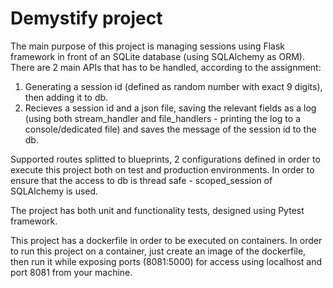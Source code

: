 # Demystify project

The main purpose of this project is managing sessions using Flask framework in front of an SQLite database (using SQLAlchemy as ORM).
There are 2 main APIs that has to be handled, according to the assignment:

1. Generating a  session id (defined as random number with exact 9 digits), then adding it to db.
2. Recieves a session id and a json file, saving the relevant fields as a log (using both stream_handler and file_handlers - printing the log to a console/dedicated file) and saves the message of the session id to the db.

Supported routes splitted to blueprints, 2 configurations defined in order to execute this project both on test and production environments.
In order to ensure that the access to db is thread safe - scoped_session of SQLAlchemy is used.

The project has both unit and functionality tests, designed using Pytest framework.

This project has a dockerfile in order to be executed on containers.
In order to run this project on a container, just create an image of the dockerfile, then run it while exposing ports (8081:5000) 
for access using localhost and port 8081 from your machine.
